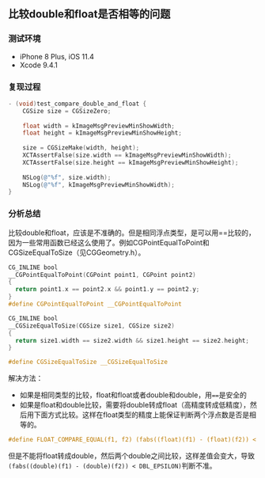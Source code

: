 ## 比较double和float是否相等的问题

### 测试环境
* iPhone 8 Plus, iOS 11.4
* Xcode 9.4.1

### 复现过程

```objective-c
- (void)test_compare_double_and_float {
    CGSize size = CGSizeZero;
    
    float width = kImageMsgPreviewMinShowWidth;
    float height = kImageMsgPreviewMinShowHeight;
    
    size = CGSizeMake(width, height);
    XCTAssertFalse(size.width == kImageMsgPreviewMinShowWidth);
    XCTAssertFalse(size.height == kImageMsgPreviewMinShowHeight);
    
    NSLog(@"%f", size.width);
    NSLog(@"%f", kImageMsgPreviewMinShowWidth);
}
```



### 分析总结

比较double和float，应该是不准确的。但是相同浮点类型，是可以用==比较的，因为一些常用函数已经这么使用了。例如CGPointEqualToPoint和CGSizeEqualToSize（见CGGeometry.h）。

```objective-c
CG_INLINE bool
__CGPointEqualToPoint(CGPoint point1, CGPoint point2)
{
  return point1.x == point2.x && point1.y == point2.y;
}
#define CGPointEqualToPoint __CGPointEqualToPoint

CG_INLINE bool
__CGSizeEqualToSize(CGSize size1, CGSize size2)
{
  return size1.width == size2.width && size1.height == size2.height;
}

#define CGSizeEqualToSize __CGSizeEqualToSize
```



解决方法：

* 如果是相同类型的比较，float和float或者double和double，用`==`是安全的
* 如果是float和double比较，需要将double转成float（高精度转成低精度），然后用下面方式比较。这样在float类型的精度上能保证判断两个浮点数是否是相等的。

```objective-c
#define FLOAT_COMPARE_EQUAL(f1, f2) (fabs((float)(f1) - (float)(f2)) < FLT_EPSILON)
```

但是不能将float转成double，然后两个double之间比较，这样差值会变大，导致`(fabs((double)(f1) - (double)(f2)) < DBL_EPSILON)`判断不准。




